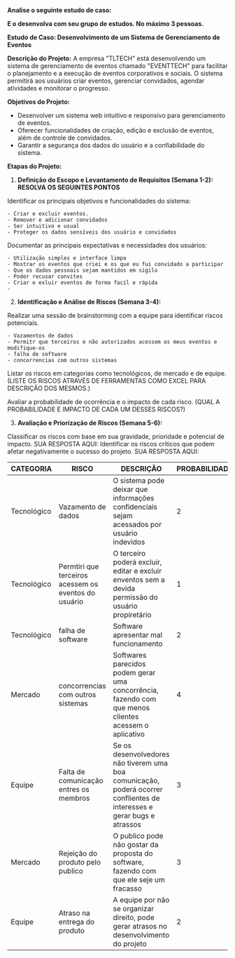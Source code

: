 **Analise o seguinte estudo de caso:**

**E o desenvolva com seu grupo de estudos. No máximo 3 pessoas.**

**Estudo de Caso: Desenvolvimento de um Sistema de Gerenciamento de Eventos**

**Descrição do Projeto:** A empresa "TLTECH" está desenvolvendo um sistema de gerenciamento de eventos chamado "EVENTTECH" para facilitar o planejamento e a execução de eventos corporativos e sociais. O sistema permitirá aos usuários criar eventos, gerenciar convidados, agendar atividades e monitorar o progresso.

**Objetivos do Projeto:**

- Desenvolver um sistema web intuitivo e responsivo para gerenciamento de eventos.
- Oferecer funcionalidades de criação, edição e exclusão de eventos, além de controle de convidados.
- Garantir a segurança dos dados do usuário e a confiabilidade do sistema.

**Etapas do Projeto:**

1. **Definição do Escopo e Levantamento de Requisitos (Semana 1-2): RESOLVA OS SEGUINTES PONTOS**

Identificar os principais objetivos e funcionalidades do sistema:
    
    - Criar e excluir eventos.
    - Remover e adicionar convidados
    - Ser intuitivo e usual
    - Proteger os dados sensíveis dos usuário e convidados

Documentar as principais expectativas e necessidades dos usuários:

    - Utilização simples e interface limpa
    - Mostrar os eventos que criei e os que eu fui convidado a participar
    - Que os dados pessoais sejam mantidos em sigilo
    - Poder recusar convites
    - Criar e exluir eventos de forma facíl e rápida
    - 

2. **Identificação e Análise de Riscos (Semana 3-4):**

Realizar uma sessão de brainstorming com a equipe para identificar riscos potenciais.
    
    - Vazamentos de dados
    - Permitr que terceiros e não autorizados acessem os meus eventos e modifique-os
    - falha de software
    - concorrencias com outros sistemas


Listar os riscos em categorias como tecnológicos, de mercado e de equipe.
    (LISTE OS RISCOS ATRAVÉS DE FERRAMENTAS COMO EXCEL PARA DESCRIÇÃO DOS MESMOS.)

Avaliar a probabilidade de ocorrência e o impacto de cada risco.
    (QUAL A PROBABILIDADE E IMPACTO DE CADA UM DESSES RISCOS?)

3. **Avaliação e Priorização de Riscos (Semana 5-6):**

Classificar os riscos com base em sua gravidade, prioridade e potencial de impacto.
    SUA RESPOSTA AQUI:
Identificar os riscos críticos que podem afetar negativamente o sucesso do projeto.
    SUA RESPOSTA AQUI:


| CATEGORIA   | RISCO                                                | DESCRIÇÃO                                                                                                               | PROBABILIDADE | IMPACTO |
| ----------- | ---------------------------------------------------- | ----------------------------------------------------------------------------------------------------------------------- | ------------- | ------- |
| Tecnológico | Vazamento de dados                                   | O sistema pode deixar que informações confidenciais sejam acessados por usuário indevidos                               | 2             | 3       |
| Tecnológico | Permtiri que terceiros acessem os eventos do usuário | O terceiro poderá excluir, editar e excluir enventos sem a devida permissão do usuário propiretário                     | 1             | 5       |
| Tecnológico | falha de software                                    | Software apresentar mal funcionamento                                                                                   | 2             | 5       |
| Mercado     | concorrencias com outros sistemas                    | Softwares parecidos podem gerar uma concorrência, fazendo com que menos clientes acessem o aplicativo                   | 4             | 3       |
| Equipe      | Falta de comunicação entres os membros               | Se os desenvolvedores não tiverem uma boa comunicação, poderá ocorrer conflientes de interesses e gerar bugs e atrassos | 3             | 3       |
| Mercado     | Rejeição do produto pelo publico                     | O publico pode não gostar da proposta do software, fazendo com que ele seje um fracasso                                 | 3             | 5       |
| Equipe      | Atraso na entrega do produto                         | A equipe por não se organizar direito, pode gerar atrasos no desenvolvimento do projeto                                 | 2             | 4       |
